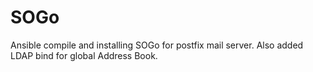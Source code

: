 # SOGo
Ansible compile and installing SOGo for postfix mail server. Also added LDAP bind for global Address Book.
